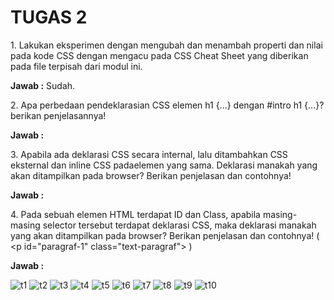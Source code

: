    <h1> <b> TUGAS 2 </b> </h1>
1. Lakukan eksperimen dengan mengubah dan menambah properti dan nilai pada kode CSS
dengan mengacu pada CSS Cheat Sheet yang diberikan pada file terpisah dari modul ini.
<p> <b> Jawab :</b> Sudah.
<p>
2. Apa perbedaan pendeklarasian CSS elemen h1 {...} dengan #intro h1 {...}? berikan
penjelasannya!
<p> <b> Jawab :</b>

<p>
3. Apabila ada deklarasi CSS secara internal, lalu ditambahkan CSS eksternal dan inline CSS padaelemen yang sama. Deklarasi manakah yang akan ditampilkan pada browser? Berikan
penjelasan dan contohnya!
<p> <b> Jawab :</b>

<p>
4. Pada sebuah elemen HTML terdapat ID dan Class, apabila masing-masing selector tersebut
terdapat deklarasi CSS, maka deklarasi manakah yang akan ditampilkan pada browser?
Berikan penjelasan dan contohnya! ( &ltp id="paragraf-1" class="text-paragraf"> )
<p> <b> Jawab :</b>
  
![t1](https://user-images.githubusercontent.com/101880025/159719489-3554c69b-31fb-414a-9f94-14e852e5f98d.png)
![t2](https://user-images.githubusercontent.com/101880025/159719499-c2cf9a2e-2c49-41d3-9cb4-d761da72299b.png)
![t3](https://user-images.githubusercontent.com/101880025/159719506-0762f3b0-2ee8-4e45-ac7b-be3edfb951be.png)
![t4](https://user-images.githubusercontent.com/101880025/159719516-a0463b88-6fbd-4d76-b0d1-615f42ef6f87.png)
![t5](https://user-images.githubusercontent.com/101880025/159719521-3a190eb5-e525-42d0-8b0c-c70047b55710.png)
![t6](https://user-images.githubusercontent.com/101880025/159719525-b60cc957-70c2-44e7-855d-2ee887e0b8c9.png)
![t7](https://user-images.githubusercontent.com/101880025/159720366-b7e27129-7155-4e7e-a118-ab8f91dd6e4b.png)
![t8](https://user-images.githubusercontent.com/101880025/159719536-38e68c07-4ff1-4db6-814d-ba092e74a5d3.png)
![t9](https://user-images.githubusercontent.com/101880025/159719540-1e5ddb15-f9a5-424f-8289-cef9bfdbb63d.png)
![t10](https://user-images.githubusercontent.com/101880025/159719545-f121e494-0556-43f2-8a4d-6cb3ad1bc661.png)

